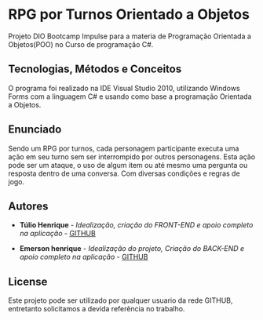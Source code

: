 # RPG por Turnos Orientado a Objetos

Projeto DIO Bootcamp Impulse para a materia de Programação Orientada a Objetos(POO) no Curso de 
programação C#.

## Tecnologias, Métodos e Conceitos

O programa foi realizado na IDE Visual Studio 2010, utilizando Windows Forms com a linguagem C# e usando como base a programação Orientada a Objetos.

## Enunciado

Sendo um RPG por turnos, cada personagem participante executa uma ação em seu turno sem ser interrompido por outros personagens. 
Esta ação pode ser um ataque, o uso de algum item ou até mesmo uma pergunta ou resposta dentro de uma conversa. Com diversas condições e regras de jogo.


## Autores

* **Túlio Henrique** - *Idealização, criação do FRONT-END e apoio completo na aplicação* - [GITHUB](https://github.com/TulioHenrique)

* **Emerson henrique** - *Idealização do projeto, Criação do BACK-END e apoio completo na aplicação* - [GITHUB](https://github.com/)

## License

Este projeto pode ser utilizado por qualquer usuario da rede GITHUB, entretanto solicitamos a devida referência no trabalho.
